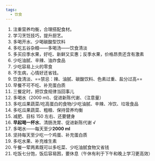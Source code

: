 ```yaml
---
tags:
  - 饮食
---
```

1. 注重营养均衡，合理搭配食材。
2. 学习烹饪技巧，提升厨艺。
3. 多喝开水、少喝碳酸型饮料
4. 多吃五谷杂粮——多喝汤——饮食清淡
5. 多买应季水果，好吃、新鲜又实惠；反季水果，价格昂贵还含有激素
6. 少吃油腻、辛辣、油炸食品
7. 少吃容易上火的零食
8. 不生病，心情好还省钱。
9. 饮食清淡、==禁忌：辣、油腻、碳酸饮料、色素过重、盐分过高==
10. 早餐不可不吃、补充蛋白质
11. 三餐定时，把饮食规律当回事儿
12. 多喝水（2000 ml)、促进新陈代谢、（注意量）
13. 多吃瓜果蔬菜/吃高蛋白的食物/少吃油腻、辛辣、冷饮、垃圾食品
14. 多吃瓜果蔬菜、粗粮、保持营养均衡
15. 减肥、目标 150 左右、还要健身
16. **早起喝一杯水**、清肠洗胃、促进新陈代谢 √
17. 多喝水——每天至少**2000 ml**
18. 坚持每天至少吃一个鸡蛋、补充蛋白质
19. 多吃水果、补充维生素
20. 午餐一荤两素既可以多吃菜、少吃油腻食物又省钱
21. 吃饭七分饱，饭后容易困，要休息（午休有利于下午和晚上学习更高效）